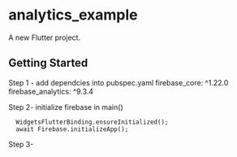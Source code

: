 # analytics_example

A new Flutter project.

## Getting Started

Step 1 - add dependcies into pubspec.yaml
      firebase_core: ^1.22.0
      firebase_analytics: ^9.3.4

Step 2- initialize firebase in main()

      WidgetsFlutterBinding.ensureInitialized();
      await Firebase.initializeApp();

Step 3- 